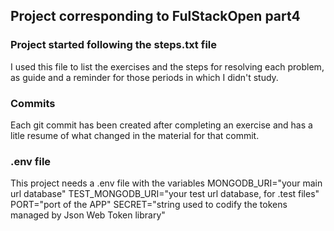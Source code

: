 ## Project corresponding to FulStackOpen part4

### Project started following the steps.txt file
I used this file to list the exercises and the steps for resolving each problem, as guide and a reminder for those periods in which I didn't study.

### Commits
Each git commit has been created after completing an exercise and has a litle resume of what changed in the material for that commit. 

### .env file
This project needs a .env file with the variables
MONGODB_URI="your main url database"
TEST_MONGODB_URI="your test url database, for .test files"
PORT="port of the APP"
SECRET="string used to codify the tokens managed by Json Web Token library"